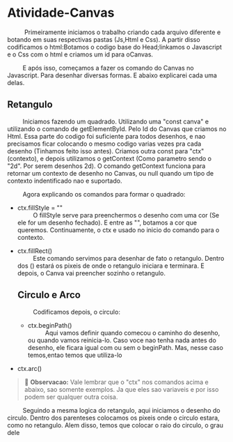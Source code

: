 
# Atividade-Canvas
&nbsp;&nbsp;&nbsp;&nbsp;&nbsp;&nbsp;&nbsp;&nbsp;&nbsp; Primeiramente iniciamos o trabalho criando cada arquivo diferente e botando em suas respectivas pastas (Js,Html e Css). A 
partir disso codificamos o html:Botamos o codigo base do Head;linkamos o Javascript e o Css com o html e criamos um id para oCanvas.

&nbsp;&nbsp;&nbsp;&nbsp;&nbsp;&nbsp;&nbsp;&nbsp;&nbsp;E após isso, começamos a fazer os comando do Canvas no Javascript. Para desenhar diversas formas. E abaixo explicarei cada uma 
delas.



 ## Retangulo
    
&nbsp;&nbsp;&nbsp;&nbsp;&nbsp;&nbsp;&nbsp;&nbsp;&nbsp;Iniciamos fazendo um quadrado. Utilizando uma "const canva" e utilizando o comando de getElementById. Pelo Id do Canvas que 
criamos no Html. Essa parte do codigo foi suficiente para todos desenhos, e nao precisamos ficar colocando o mesmo codigo 
varias vezes pra cada desenho (Tinhamos feito isso antes). Criamos outra const para "ctx" (contexto), e depois utilizamos o  getContext (Como parametro sendo o "2d". Por serem desenhos 2d). O comando getContext funciona para retornar um contexto de  desenho no Canvas, ou null quando um tipo de contexto indentificado nao e suportado.

&nbsp;&nbsp;&nbsp;&nbsp;&nbsp;&nbsp;&nbsp;&nbsp;&nbsp;Agora explicando os comandos para formar o quadrado:<br> 
- ctx.fillStyle = ""                                        
&nbsp;&nbsp;&nbsp;&nbsp;&nbsp;&nbsp;&nbsp;&nbsp;&nbsp;O fillStyle serve para preenchermos o desenho com uma cor (Se ele for um desenho fechado). E entre as "", botamos a cor que queremos. Continuamente, o ctx e usado no inicio do comando para o contexto.<br>
- ctx.fillRect()<br>
 &nbsp;&nbsp;&nbsp;&nbsp;&nbsp;&nbsp;&nbsp;&nbsp;&nbsp;Este comando servimos para desenhar de fato o retangulo. Dentro dos () estará os pixeis de onde o retangulo iniciara e terminara. E depois, o Canva vai preencher sozinho o retangulo.
 
  ## Circulo e Arco
  
  &nbsp;&nbsp;&nbsp;&nbsp;&nbsp;&nbsp;&nbsp;&nbsp;&nbsp;Codificamos depois, o circulo:<br>
  - ctx.beginPath()<br>
   &nbsp;&nbsp;&nbsp;&nbsp;&nbsp;&nbsp;&nbsp;&nbsp;&nbsp; Aqui vamos definir quando comecou o caminho do desenho, ou quando vamos reinicia-lo. Caso voce nao tenha nada antes do desenho, ele ficara igual com ou sem o beginPath. Mas, nesse caso temos,entao temos que utiliza-lo<br>
- ctx.arc()
> 📝 **Observacao:** Vale lembrar que o "ctx" nos comandos acima e abaixo, sao somente exemplos. Ja que eles sao variaveis e por isso podem ser qualquer outra coisa. <br>
 
 &nbsp;&nbsp;&nbsp;&nbsp;&nbsp;&nbsp;&nbsp;&nbsp;&nbsp;Seguindo a mesma logica do retangulo, aqui iniciamos o desenho do circulo. Dentro dos parenteses colocamos os pixeis onde o circulo estara, como no retangulo. Alem disso, temos que colocar o raio do circulo, o grau dele 
  
  

